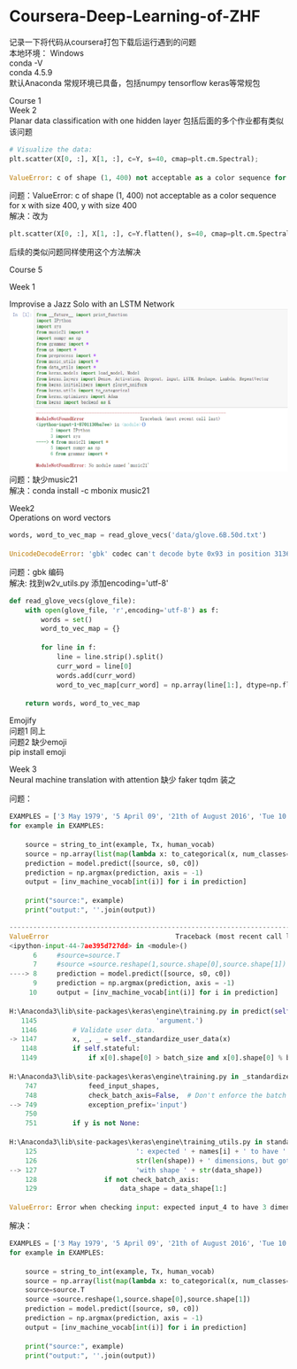 # Coursera-Deep-Learning-of-ZHF  
记录一下将代码从coursera打包下载后运行遇到的问题  
本地环境：
Windows  
conda -V  
conda 4.5.9  
默认Anaconda 常规环境已具备，包括numpy tensorflow keras等常规包  

Course 1  
Week 2  
Planar data classification with one hidden layer  包括后面的多个作业都有类似该问题  
```python
# Visualize the data:
plt.scatter(X[0, :], X[1, :], c=Y, s=40, cmap=plt.cm.Spectral);

ValueError: c of shape (1, 400) not acceptable as a color sequence for x with size 400, y with size 400
```
问题：ValueError: c of shape (1, 400) not acceptable as a color sequence for x with size 400, y with size 400  
解决：改为 
```python
plt.scatter(X[0, :], X[1, :], c=Y.flatten(), s=40, cmap=plt.cm.Spectral); 
```
后续的类似问题同样使用这个方法解决

Course 5

Week 1

Improvise a Jazz Solo with an LSTM Network  
![image](https://github.com/hongfeizhang/Coursera-Deep-Learning-of-ZHF/blob/master/images/1.PNG)  
问题：缺少music21  
解决：conda install -c mbonix music21  

Week2  
Operations on word vectors  
```python
words, word_to_vec_map = read_glove_vecs('data/glove.6B.50d.txt')

UnicodeDecodeError: 'gbk' codec can't decode byte 0x93 in position 3136: illegal multibyte sequence
```
问题：gbk 编码  
解决: 找到w2v_utils.py 添加encoding='utf-8'   
```python
def read_glove_vecs(glove_file):
    with open(glove_file, 'r',encoding='utf-8') as f:
        words = set()
        word_to_vec_map = {}
        
        for line in f:
            line = line.strip().split()
            curr_word = line[0]
            words.add(curr_word)
            word_to_vec_map[curr_word] = np.array(line[1:], dtype=np.float64)
            
    return words, word_to_vec_map
```
Emojify  
问题1 同上  
问题2 缺少emoji  
pip install emoji  

Week 3  
Neural machine translation with attention
缺少 faker tqdm 装之  

问题：  
```python
EXAMPLES = ['3 May 1979', '5 April 09', '21th of August 2016', 'Tue 10 Jul 2007', 'Saturday May 9 2018', 'March 3 2001', 'March 3rd 2001', '1 March 2001']
for example in EXAMPLES:
    
    source = string_to_int(example, Tx, human_vocab)
    source = np.array(list(map(lambda x: to_categorical(x, num_classes=len(human_vocab)), source))).swapaxes(0,1)
    prediction = model.predict([source, s0, c0])
    prediction = np.argmax(prediction, axis = -1)
    output = [inv_machine_vocab[int(i)] for i in prediction]
    
    print("source:", example)
    print("output:", ''.join(output))
```
```python
---------------------------------------------------------------------------
ValueError                                Traceback (most recent call last)
<ipython-input-44-7ae395d727dd> in <module>()
      6     #source=source.T
      7     #source =source.reshape(1,source.shape[0],source.shape[1])
----> 8     prediction = model.predict([source, s0, c0])
      9     prediction = np.argmax(prediction, axis = -1)
     10     output = [inv_machine_vocab[int(i)] for i in prediction]

H:\Anaconda3\lib\site-packages\keras\engine\training.py in predict(self, x, batch_size, verbose, steps)
   1145                              'argument.')
   1146         # Validate user data.
-> 1147         x, _, _ = self._standardize_user_data(x)
   1148         if self.stateful:
   1149             if x[0].shape[0] > batch_size and x[0].shape[0] % batch_size != 0:

H:\Anaconda3\lib\site-packages\keras\engine\training.py in _standardize_user_data(self, x, y, sample_weight, class_weight, check_array_lengths, batch_size)
    747             feed_input_shapes,
    748             check_batch_axis=False,  # Don't enforce the batch size.
--> 749             exception_prefix='input')
    750 
    751         if y is not None:

H:\Anaconda3\lib\site-packages\keras\engine\training_utils.py in standardize_input_data(data, names, shapes, check_batch_axis, exception_prefix)
    125                         ': expected ' + names[i] + ' to have ' +
    126                         str(len(shape)) + ' dimensions, but got array '
--> 127                         'with shape ' + str(data_shape))
    128                 if not check_batch_axis:
    129                     data_shape = data_shape[1:]

ValueError: Error when checking input: expected input_4 to have 3 dimensions, but got array with shape (37, 30)
```
解决：  
```python
EXAMPLES = ['3 May 1979', '5 April 09', '21th of August 2016', 'Tue 10 Jul 2007', 'Saturday May 9 2018', 'March 3 2001', 'March 3rd 2001', '1 March 2001']
for example in EXAMPLES:
    
    source = string_to_int(example, Tx, human_vocab)
    source = np.array(list(map(lambda x: to_categorical(x, num_classes=len(human_vocab)), source))).swapaxes(0,1)
    source=source.T
    source =source.reshape(1,source.shape[0],source.shape[1])
    prediction = model.predict([source, s0, c0])
    prediction = np.argmax(prediction, axis = -1)
    output = [inv_machine_vocab[int(i)] for i in prediction]
    
    print("source:", example)
    print("output:", ''.join(output))
```

